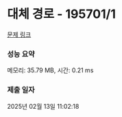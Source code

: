 # 대체 경로 - 195701/1 

[문제 링크](https://level.goorm.io/exam/195701/%EB%8C%80%EC%B2%B4-%EA%B2%BD%EB%A1%9C/quiz/1) 

### 성능 요약

메모리: 35.79 MB, 시간: 0.21 ms

### 제출 일자

2025년 02월 13일 11:02:18

